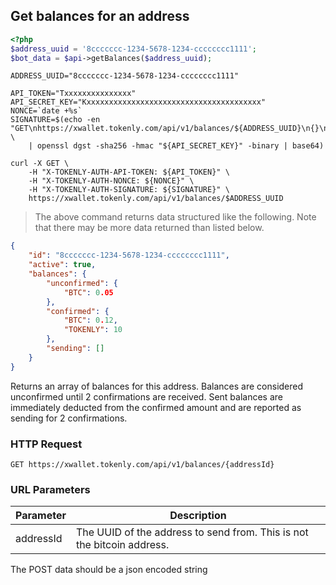 ## Get balances for an address

```php
<?php
$address_uuid = '8ccccccc-1234-5678-1234-cccccccc1111';
$bot_data = $api->getBalances($address_uuid);
```

```shell
ADDRESS_UUID="8ccccccc-1234-5678-1234-cccccccc1111"

API_TOKEN="Txxxxxxxxxxxxxxx"
API_SECRET_KEY="Kxxxxxxxxxxxxxxxxxxxxxxxxxxxxxxxxxxxxxxx"
NONCE=`date +%s`
SIGNATURE=$(echo -en "GET\nhttps://xwallet.tokenly.com/api/v1/balances/${ADDRESS_UUID}\n{}\n${API_TOKEN}\n${NONCE}" \
    | openssl dgst -sha256 -hmac "${API_SECRET_KEY}" -binary | base64)

curl -X GET \
    -H "X-TOKENLY-AUTH-API-TOKEN: ${API_TOKEN}" \
    -H "X-TOKENLY-AUTH-NONCE: ${NONCE}" \
    -H "X-TOKENLY-AUTH-SIGNATURE: ${SIGNATURE}" \
    https://xwallet.tokenly.com/api/v1/balances/$ADDRESS_UUID
```

> The above command returns data structured like the following.  Note that there may be more data returned than listed below.

```json
{
    "id": "8ccccccc-1234-5678-1234-cccccccc1111",
    "active": true,
    "balances": {
        "unconfirmed": {
            "BTC": 0.05
        },
        "confirmed": {
            "BTC": 0.12,
            "TOKENLY": 10
        },
        "sending": []
    }
}
```




Returns an array of balances for this address.  Balances are considered unconfirmed until 2 confirmations are received.  Sent balances are immediately deducted from the confirmed amount and are reported as sending for 2 confirmations.

### HTTP Request

`GET https://xwallet.tokenly.com/api/v1/balances/{addressId}`


### URL Parameters

Parameter       | Description
---------       | -----------
addressId       | The UUID of the address to send from.  This is not the bitcoin address.


<aside class="notice">The POST data should be a json encoded string</aside>
